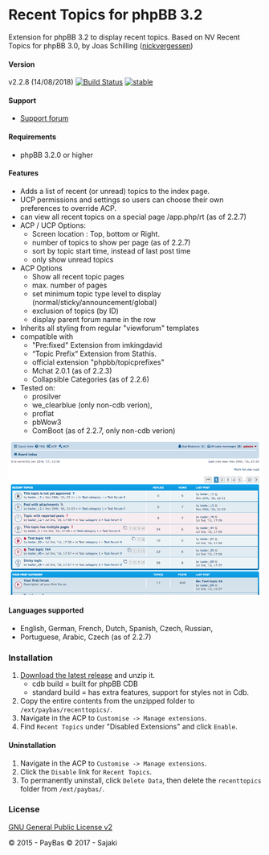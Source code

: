 Recent Topics for phpBB 3.2
============

Extension for phpBB 3.2 to display recent topics.
Based on NV Recent Topics for phpBB 3.0, by Joas Schilling ([nickvergessen](https://github.com/nickvergessen))

#### Version
v2.2.8 (14/08/2018)
[![Build Status](https://api.travis-ci.org/Sajaki/RecentTopics.svg)](https://travis-ci.org/Sajaki/RecentTopics)
[![stable](http://badges.github.io/stability-badges/dist/stable.svg)](http://github.com/badges/stability-badges)

#### Support
- [Support forum](https://www.avathar.be/bbdkp/viewforum.php?f=65)

#### Requirements
- phpBB 3.2.0 or higher

#### Features
- Adds a list of recent (or unread) topics to the index page.
- UCP permissions and settings so users can choose their own preferences to override ACP.
- can view all recent topics on a special page /app.php/rt (as of 2.2.7)
- ACP / UCP Options:
  - Screen location : Top, bottom or Right.
  - number of topics to show per page  (as of 2.2.7)
  - sort by topic start time, instead of last post time
  - only show unread topics
- ACP Options  
  - Show all recent topic pages
  - max. number of pages
  - set minimum topic type level to display (normal/sticky/announcement/global)
  - exclusion of topics (by ID)
  - display parent forum name in the row
- Inherits all styling from regular "viewforum" templates
- compatible with 
   - "Pre:fixed" Extension from imkingdavid 
   - “Topic Prefix“ Extension from Stathis.
   - official extension "phpbb/topicprefixes"
   - Mchat 2.0.1 (as of 2.2.3)  
   - Collapsible Categories (as of 2.2.6)
- Tested on:
  - prosilver  
  - we_clearblue (only non-cdb verion), 
  - proflat 
  - pbWow3
  - ComBoot (as of 2.2.7, only non-cdb verion)

![Screenshot](screenshot.png)

#### Languages supported
- English, German, French, Dutch, Spanish, Czech, Russian, 
- Portuguese, Arabic, Czech (as of 2.2.7) 
  
### Installation
1. [Download the latest release](https://www.avathar.be/bbdkp/app.php/dlext/?view=detail&df_id=35) and unzip it.
    - cdb build = built for phpBB CDB
    - standard build = has extra features, support for styles not in Cdb.
2. Copy the entire contents from the unzipped folder to `/ext/paybas/recenttopics/`.
3. Navigate in the ACP to `Customise -> Manage extensions`.
4. Find `Recent Topics` under "Disabled Extensions" and click `Enable`.

#### Uninstallation
1. Navigate in the ACP to `Customise -> Manage extensions`.
2. Click the `Disable` link for `Recent Topics`.
3. To permanently uninstall, click `Delete Data`, then delete the `recenttopics` folder from `/ext/paybas/`.

### License
[GNU General Public License v2](http://opensource.org/licenses/GPL-2.0)

© 2015 - PayBas
© 2017 - Sajaki

